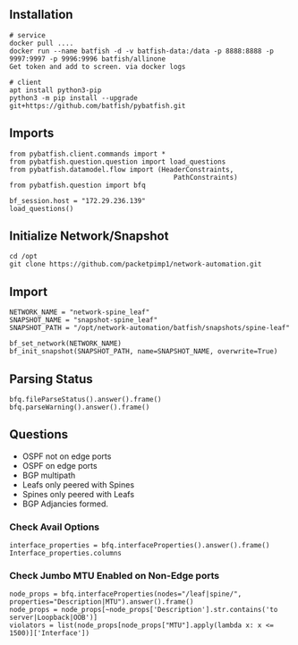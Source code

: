 ## Installation
```
# service
docker pull ....
docker run --name batfish -d -v batfish-data:/data -p 8888:8888 -p 9997:9997 -p 9996:9996 batfish/allinone
Get token and add to screen. via docker logs

# client
apt install python3-pip
python3 -m pip install --upgrade git+https://github.com/batfish/pybatfish.git
```

## Imports
```
from pybatfish.client.commands import *
from pybatfish.question.question import load_questions
from pybatfish.datamodel.flow import (HeaderConstraints,
                                         PathConstraints)
from pybatfish.question import bfq

bf_session.host = "172.29.236.139"
load_questions()
```
## Initialize Network/Snapshot
```
cd /opt
git clone https://github.com/packetpimp1/network-automation.git
```
## Import
```
NETWORK_NAME = "network-spine_leaf"
SNAPSHOT_NAME = "snapshot-spine_leaf"
SNAPSHOT_PATH = "/opt/network-automation/batfish/snapshots/spine-leaf"

bf_set_network(NETWORK_NAME)
bf_init_snapshot(SNAPSHOT_PATH, name=SNAPSHOT_NAME, overwrite=True)
```
## Parsing Status
```
bfq.fileParseStatus().answer().frame()
bfq.parseWarning().answer().frame()
```
## Questions

* OSPF not on edge ports
* OSPF on edge ports
* BGP multipath
* Leafs only peered with Spines
* Spines only peered with Leafs
* BGP Adjancies formed.

### Check Avail Options
```
interface_properties = bfq.interfaceProperties().answer().frame()
Interface_properties.columns
```
### Check Jumbo MTU Enabled on Non-Edge ports
```
node_props = bfq.interfaceProperties(nodes="/leaf|spine/", properties="Description|MTU").answer().frame()
node_props = node_props[~node_props['Description'].str.contains('to server|Loopback|OOB')]
violators = list(node_props[node_props["MTU"].apply(lambda x: x <= 1500)]['Interface'])
```
